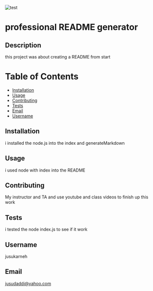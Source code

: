 ![test](https://img.shields.io/badge/License-APACHE-blue)
# professional README generator

## Description

this project was about creating a README from start 

# Table of Contents
  - [Installation](#installation)
  - [Usage](#usage)
  - [Contributing](#contributing)
  - [Tests](#tests)
  - [Email](#email)
  - [Username](#username)

## Installation

i installed the node.js into the index and generateMarkdown

## Usage

i used node with index into the README

## Contributing

My instructor and TA and use youtube and class videos to finish up this work

## Tests

i tested the node index.js to see if it work

## Username

jusukarneh

## Email

jusudaddi@yahoo.com

